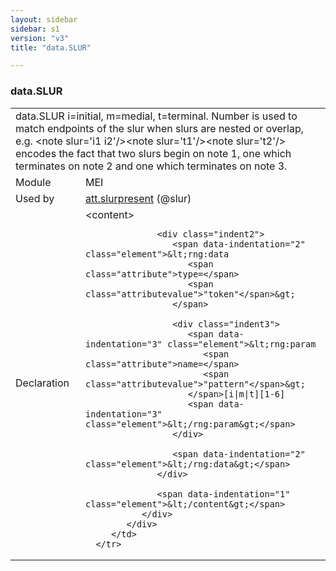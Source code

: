 ```yaml
---
layout: sidebar
sidebar: s1
version: "v3"
title: "data.SLUR"

---
```


<div class="macroSpec">
   <h3 id="data.SLUR">data.SLUR</h3>
   <table class="wovenodd">
      <tr>
         <td colspan="2" class="wovenodd-col2">
            <span class="label">data.SLUR</span> i=initial, m=medial, t=terminal. Number is used to match endpoints of the slur when
            slurs are nested or overlap, e.g. &lt;note slur='i1 i2'/&gt;&lt;note slur='t1'/&gt;&lt;note
            slur='t2'/&gt; encodes the fact that two slurs begin on note 1, one which terminates
            on note
            2 and one which terminates on note 3.
         </td>
      </tr>
      <tr>
         <td class="wovenodd-col1">
            <span class="label" lang="en">Module</span>
         </td>
         <td class="wovenodd-col2">MEI</td>
      </tr>
      <tr>
         <td class="wovenodd-col1">
            <span class="label" lang="en">Used by</span>
         </td>
         <td class="wovenodd-col2">
            <div class="parent">
               <a class="link_odd_classSpec" href="/{{ page.version }}/att.slurpresent">att.slurpresent</a> (@slur)
            </div>
         </td>
      </tr>
      <tr>
         <td class="wovenodd-col1">
            <span class="label" lang="en">Declaration</span>
         </td>
         <td class="wovenodd-col2">
            <div xml:space="preserve" class="pre">
               <div class="indent1">
                  <span data-indentation="1" class="element">&lt;content&gt;</span>
                  
                  <div class="indent2">
                     <span data-indentation="2" class="element">&lt;rng:data 
                        <span class="attribute">type=</span>
                        <span class="attributevalue">"token"</span>&gt;
                     </span>
                     
                     <div class="indent3">
                        <span data-indentation="3" class="element">&lt;rng:param 
                           <span class="attribute">name=</span>
                           <span class="attributevalue">"pattern"</span>&gt;
                        </span>[i|m|t][1-6]
                        <span data-indentation="3" class="element">&lt;/rng:param&gt;</span>
                     </div>
                     
                     <span data-indentation="2" class="element">&lt;/rng:data&gt;</span>
                  </div>
                  
                  <span data-indentation="1" class="element">&lt;/content&gt;</span>
               </div>
            </div>
         </td>
      </tr>
   </table>
</div>